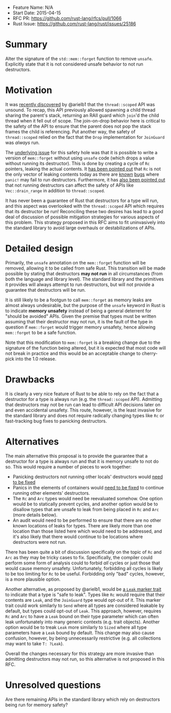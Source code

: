 - Feature Name: N/A
- Start Date: 2015-04-15
- RFC PR: https://github.com/rust-lang/rfcs/pull/1066
- Rust Issue: https://github.com/rust-lang/rust/issues/25186

# Summary

Alter the signature of the `std::mem::forget` function to remove `unsafe`.
Explicitly state that it is not considered unsafe behavior to not run
destructors.

# Motivation

It was [recently discovered][scoped-bug] by @arielb1 that the `thread::scoped`
API was unsound. To recap, this API previously allowed spawning a child thread
sharing the parent's stack, returning an RAII guard which `join`'d the child
thread when it fell out of scope. The join-on-drop behavior here is critical to
the safety of the API to ensure that the parent does not pop the stack frames
the child is referencing. Put another way, the safety of `thread::scoped` relied
on the fact that the `Drop` implementation for `JoinGuard` was *always* run.

[scoped-bug]: https://github.com/rust-lang/rust/issues/24292

The [underlying issue][forget-bug] for this safety hole was that it is possible
to write a version of `mem::forget` without using `unsafe` code (which drops a
value without running its destructor). This is done by creating a cycle of `Rc`
pointers, leaking the actual contents. It [has been pointed out][dtor-comment]
that `Rc` is not the only vector of leaking contents today as there are
[known][dtor-bug1] [bugs][dtor-bug2] where `panic!` may fail to run
destructors. Furthermore, it has [also been pointed out][drain-bug] that not
running destructors can affect the safety of APIs like `Vec::drain_range` in
addition to `thread::scoped`.

[forget-bug]: https://github.com/rust-lang/rust/issues/24456
[dtor-comment]: https://github.com/rust-lang/rust/issues/24292#issuecomment-93505374
[dtor-bug1]: https://github.com/rust-lang/rust/issues/14875
[dtor-bug2]: https://github.com/rust-lang/rust/issues/16135
[drain-bug]: https://github.com/rust-lang/rust/issues/24292#issuecomment-93513451

It has never been a guarantee of Rust that destructors for a type will run, and
this aspect was overlooked with the `thread::scoped` API which requires that its
destructor be run! Reconciling these two desires has lead to a good deal of
discussion of possible mitigation strategies for various aspects of this
problem. This strategy proposed in this RFC aims to fit uninvasively into the
standard library to avoid large overhauls or destabilizations of APIs.

# Detailed design

Primarily, the `unsafe` annotation on the `mem::forget` function will be
removed, allowing it to be called from safe Rust. This transition will be made
possible by stating that destructors **may not run** in all circumstances (from
both the language and library level). The standard library and the primitives it
provides will always attempt to run destructors, but will not provide a
guarantee that destructors will be run.

It is still likely to be a footgun to call `mem::forget` as memory leaks are
almost always undesirable, but the purpose of the `unsafe` keyword in Rust is to
indicate **memory unsafety** instead of being a general deterrent for "should be
avoided" APIs. Given the premise that types must be written assuming that their
destructor may not run, it is the fault of the type in question if `mem::forget`
would trigger memory unsafety, hence allowing `mem::forget` to be a safe
function.

Note that this modification to `mem::forget` is a breaking change due to the
signature of the function being altered, but it is expected that most code will
not break in practice and this would be an acceptable change to cherry-pick into
the 1.0 release.

# Drawbacks

It is clearly a very nice feature of Rust to be able to rely on the fact that a
destructor for a type is always run (e.g. the `thread::scoped` API). Admitting
that destructors may not be run can lead to difficult API decisions later on and
even accidental unsafety. This route, however, is the least invasive for the
standard library and does not require radically changing types like `Rc` or
fast-tracking bug fixes to panicking destructors.

# Alternatives

The main alternative this proposal is to provide the guarantee that a destructor
for a type is always run and that it is memory unsafe to not do so. This would
require a number of pieces to work together:

* Panicking destructors not running other locals' destructors would [need to be
  fixed][dtor-bug1]
* Panics in the elements of containers would [need to be fixed][dtor-bug2] to
  continue running other elements' destructors.
* The `Rc` and `Arc` types would need be reevaluated somehow. One option would
  be to statically prevent cycles, and another option would be to disallow types
  that are unsafe to leak from being placed in `Rc` and `Arc` (more details
  below).
* An audit would need to be performed to ensure that there are no other known
  locations of leaks for types. There are likely more than one location than
  those listed here which would need to be addressed, and it's also likely that
  there would continue to be locations where destructors were not run.

There has been quite a bit of discussion specifically on the topic of `Rc` and
`Arc` as they may be tricky cases to fix. Specifically, the compiler could
perform some form of analysis could to forbid *all* cycles or just those that
would cause memory unsafety. Unfortunately, forbidding all cycles is likely to
be too limiting for `Rc` to be useful. Forbidding only "bad" cycles, however, is
a more plausible option.

Another alternative, as proposed by @arielb1, would be [a `Leak` marker
trait][leak] to indicate that a type is "safe to leak". Types like `Rc` would
require that their contents are `Leak`, and the `JoinGuard` type would opt-out
of it.  This marker trait could work similarly to `Send` where all types are
considered leakable by default, but types could opt-out of `Leak`. This
approach, however, requires `Rc` and `Arc` to have a `Leak` bound on their type
parameter which can often leak unfortunately into many generic contexts (e.g.
trait objects).  Another option would be to treak `Leak` more similarly to
`Sized` where all type parameters have a `Leak` bound by default. This change
may also cause confusion, however, by being unnecessarily restrictive (e.g. all
collections may want to take `T: ?Leak`).

[leak]: https://github.com/rust-lang/rust/issues/24292#issuecomment-91646130

Overall the changes necessary for this strategy are more invasive than admitting
destructors may not run, so this alternative is not proposed in this RFC.

# Unresolved questions

Are there remaining APIs in the standard library which rely on destructors being
run for memory safety?
